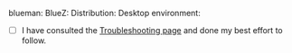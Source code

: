 blueman:
BlueZ:
Distribution:
Desktop environment:

* [ ] I have consulted the [Troubleshooting page](https://github.com/blueman-project/blueman/wiki/Troubleshooting) and done my best effort to follow.

<!--

ℹ Please use some service like [Pastebin](http://pastebin.com/) or [GitHub Gist](https://gist.github.com/) to post your logs and keep the thread clean and readable. Make sure to describe the exact steps you took when producing it.

->
